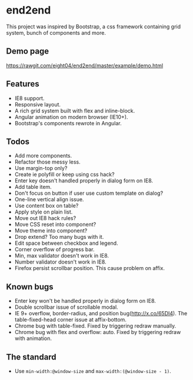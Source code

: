 end2end
=======
This project was inspired by Bootstrap, a css framework containing grid system, bunch of components and more.

Demo page
---------
<https://rawgit.com/eight04/end2end/master/example/demo.html>

Features
--------
* IE8 support.
* Responsive layout.
* A rich grid system built with flex and inline-block.
* Angular animation on modern browser (IE10+).
* Bootstrap's components rewrote in Angular.

Todos
-----
* Add more components.
* Refactor those messy less.
* Use margin-top only?
* Create ie polyfill or keep using css hack?
* Enter key doesn't handled properly in dialog form on IE8.
* Add table item.
* Don't focus on button if user use custom template on dialog?
* One-line vertical align issue.
* Use content box on table?
* Apply style on plain list.
* Move out IE8 hack rules?
* Move CSS reset into component?
* Move theme into component?
* Drop extend? Too many bugs with it.
* Edit space between checkbox and legend.
* Corner overflow of progress bar.
* Min, max validator doesn't work in IE8.
* Number validator doesn't work in IE8.
* Firefox persist scrollbar position. This cause problem on affix.

Known bugs
----------
* Enter key won't be handled properly in dialog form on IE8.
* Double scrollbar issue of scrollable modal.
* IE 9+ overflow, border-radius, and position bug(http://x.co/65DI4). The table-fixed-head corner issue at affix-bottom.
* Chrome bug with table-fixed. Fixed by triggering redraw manually.
* Chrome bug with flex and overflow: auto. Fixed by triggering redraw with animation.

The standard
------------
* Use `min-width:@window-size` and `max-width:(@window-size - 1)`.
